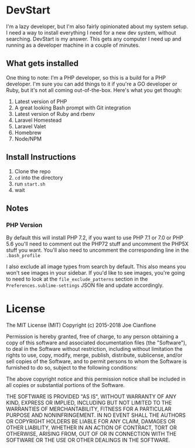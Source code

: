 # DevStart

I'm a lazy developer, but I'm also fairly opinionated about my system setup. I need a way to install everything I need for a new dev system, without searching. DevStart is my answer. This gets any computer I need up and running as a developer machine in a couple of minutes. 

## What gets installed

One thing to note: I'm a PHP developer, so this is a build for a PHP developer. I'm sure you can add things to it if you're a GO developer or Ruby, but it's not all coming out-of-the-box. Here's what you get though:

1. Latest version of PHP 
2. A great looking Bash prompt with Git integration
3. Latest version of Ruby and rbenv
4. Laravel Homestead
5. Laravel Valet
6. Homebrew
7. Node/NPM



## Install Instructions

1. Clone the repo
2. `cd` into the directory
3. run `start.sh`
4. wait

## Notes

### PHP Version
By default this will install PHP 7.2, if you want to use PHP 7.1 or 7.0 or PHP 5.6 you'll need to comment out the PHP72 stuff and uncomment the PHP5X stuff you want. You'll also need to uncomment the corresponding line in the `.bash_profile`

I also exclude all image types from search by default. This also means you won't see images in your sidebar. If you'd like to see images, you're going to need to look at the `file_exclude_patterns` section in the `Preferences.sublime-settings` JSON file and update accordingly.


# License

The MIT License (MIT)
Copyright (c) 2015-2018 Joe Cianflone

Permission is hereby granted, free of charge, to any person obtaining a copy of this software and associated documentation files (the "Software"), to deal in the Software without restriction, including without limitation the rights to use, copy, modify, merge, publish, distribute, sublicense, and/or sell copies of the Software, and to permit persons to whom the Software is furnished to do so, subject to the following conditions:

The above copyright notice and this permission notice shall be included in all copies or substantial portions of the Software.

THE SOFTWARE IS PROVIDED "AS IS", WITHOUT WARRANTY OF ANY KIND, EXPRESS OR IMPLIED, INCLUDING BUT NOT LIMITED TO THE WARRANTIES OF MERCHANTABILITY, FITNESS FOR A PARTICULAR PURPOSE AND NONINFRINGEMENT. IN NO EVENT SHALL THE AUTHORS OR COPYRIGHT HOLDERS BE LIABLE FOR ANY CLAIM, DAMAGES OR OTHER LIABILITY, WHETHER IN AN ACTION OF CONTRACT, TORT OR OTHERWISE, ARISING FROM, OUT OF OR IN CONNECTION WITH THE SOFTWARE OR THE USE OR OTHER DEALINGS IN THE SOFTWARE.
